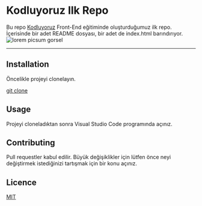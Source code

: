 # Kodluyoruz Ilk Repo

Bu repo [Kodluyoruz](https://www.kodluyoruz.org) Front-End eğitiminde oluşturduğumuz ilk repo. İçerisinde bir adet README dosyası, bir adet de index.html barındırıyor.
![lorem picsum gorsel](https://github.com/user-attachments/assets/70739cf0-5d38-4074-a453-dc806afa0755)
***

## Installation

Öncelikle projeyi clonelayın. 

[git clone](https://github.com/aslansaliha/kodluyoruzilkrepo.git)

## Usage

Projeyi cloneladıktan sonra Visual Studio Code programında açınız.

## Contributing

Pull requestler kabul edilir. Büyük değişiklikler için lütfen önce neyi değiştirmek istediğinizi tartışmak için bir konu açınız.

## Licence

[MIT](https://choosealicense.com/licenses/mit/)

